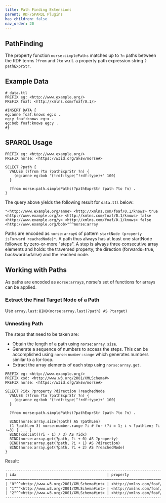 ```yaml
---
title: Path Finding Extensions
parent: RDF/SPARQL Plugins
has_children: false
nav_order: 20
---
```


## PathFinding
The property function `norse:simplePaths` matches up to `?n` paths between the RDF terms `?from` and `?to` w.r.t. a property path expression string `?pathExprStr`.

## Example Data

```ttl
# data.ttl
PREFIX eg: <http://www.example.org/>
PREFIX foaf: <http://xmlns.com/foaf/0.1/>

#INSERT DATA {
eg:anne foaf:knows eg:x .
eg:y foaf:knows eg:x .
eg:bob foaf:knows eg:y .
#}
```

## SPARQL Usage

```sparql
PREFIX eg: <http://www.example.org/>
PREFIX norse: <https://w3id.org/aksw/norse#>

SELECT ?path {
  VALUES (?from ?to ?pathExprStr ?n) {
    (eg:anne eg:bob "(!rdf:type|^!rdf:type)+" 100)
  }

  ?from norse:path.simplePaths(?pathExprStr ?path ?to ?n) .
}
```

The query above yields the following result for `data.ttl` below:

```
"<http://www.example.org/anne> <http://xmlns.com/foaf/0.1/knows> true <http://www.example.org/x> <http://xmlns.com/foaf/0.1/knows> false <http://www.example.org/y> <http://xmlns.com/foaf/0.1/knows> false <http://www.example.org/bob>"^^norse:array
```

Paths are encoded as `norse:array`s of pattern `startNode (property isForward reachedNode)*`.
A path thus always has at least one startNode followed by zero-or-more "steps". A step is always three consecutive array elements and holds: the traversed property, the direction (forwards=true, backwards=false) and the reached node.

## Working with Paths
As paths are encoded as `norse:array`s, norse's set of functions for arrays can be applied.

### Extract the Final Target Node of a Path

Use `array.last`: `BIND(norse:array.last(?path) AS ?target)`

### Unnesting Path

The steps that need to be taken are:
* Obtain the length of a path using `norse:array.size`.
* Generate a sequence of numbers to access the steps. This can be accomplished using `norse:number:range` which generates numbers similar to a for-loop.
* Extract the array elements of each step using `norse:array.get`.


```sparql
PREFIX eg: <http://www.example.org/>
PREFIX xsd: <http://www.w3.org/2001/XMLSchema#>
PREFIX norse: <https://w3id.org/aksw/norse#>

SELECT ?idx ?property ?direction ?reachedNode
  VALUES (?from ?to ?pathExprStr ?n) {
    (eg:anne eg:bob "(!rdf:type|^!rdf:type)+" 100)
  }

  ?from norse:path.simplePaths(?pathExprStr ?path ?to ?n) .

  BIND(norse:array.size(?path) AS ?pathLen)
  (1 ?pathLen 3) norse:number.range ?i # for (?i = 1; i < ?pathLen; ?i +=3) { ... }
  BIND(xsd:int((?i - 1) / 3) AS ?idx)
  BIND(norse:array.get(?path, ?i + 0) AS ?property)
  BIND(norse:array.get(?path, ?i + 1) AS ?direction)
  BIND(norse:array.get(?path, ?i + 2) AS ?reachedNode)
}

```

Result:
```txt
------------------------------------------------------------------------------------------------------------------------------
| idx                                         | property                          | direction | reachedNode                  |
==============================================================================================================================
| "0"^^<http://www.w3.org/2001/XMLSchema#int> | <http://xmlns.com/foaf/0.1/knows> | true      | <http://www.example.org/x>   |
| "1"^^<http://www.w3.org/2001/XMLSchema#int> | <http://xmlns.com/foaf/0.1/knows> | false     | <http://www.example.org/y>   |
| "2"^^<http://www.w3.org/2001/XMLSchema#int> | <http://xmlns.com/foaf/0.1/knows> | false     | <http://www.example.org/bob> |
------------------------------------------------------------------------------------------------------------------------------
```


